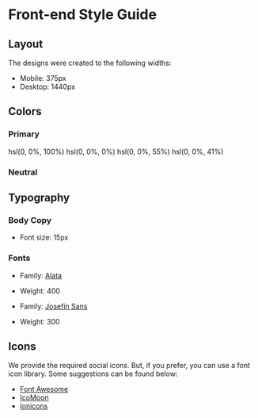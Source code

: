 # Front-end Style Guide

## Layout

The designs were created to the following widths:

- Mobile: 375px
- Desktop: 1440px

## Colors

### Primary

hsl(0, 0%, 100%)
hsl(0, 0%, 0%)
hsl(0, 0%, 55%)
hsl(0, 0%, 41%)

### Neutral

## Typography

### Body Copy

- Font size: 15px

### Fonts

- Family: [Alata](https://fonts.google.com/specimen/Alata)
- Weight: 400

- Family: [Josefin Sans](https://fonts.google.com/specimen/Josefin+Sans)
- Weight: 300

## Icons

We provide the required social icons. But, if you prefer, you can use a font icon library. Some suggestions can be found below:

- [Font Awesome](https://fontawesome.com)
- [IcoMoon](https://icomoon.io)
- [Ionicons](https://ionicons.com)
